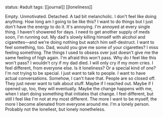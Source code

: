 status: #adult 
tags: [[journal]] [[loneliness]]

Empty. Unmotivated. Detached. A tad bit melancholic. I don't feel like doing anything. How long am I going to be like this? I want to do things but I just don't have the energy to do it. It's annoying. I'm annoyed at every single thing. I haven't showered for days. I need to get another supply of meds soon, I'm running out. My dad's slowly killing himself with alcohol and cigarettes—and we're doing nothing but watch him self-destruct. I want to feel something, too. Dad, would you give me some of your cigarettes? I miss feeling something. The things I used to obsess over just doesn't give me the same feeling of high again. I'm afraid this won't pass. Why do I feel like this won't pass? I wouldn't cry if my dad died. I will only cry if my mom cries. I feel different, from everyone else. Is it loneliness? Or a special kind of one? I'm not trying to be special. I just want to talk to people. I want to have actual conversations. Somehow, I can't have that. People are so closed off. They just never want to talk about stuff. Maybe if I reached out. Maybe if I opened up, too, they will eventually. Maybe the change happens with me, when I start doing something that initiates that change. I feel different, but still I feel like I'm not at my most different. The more I want to be myself, the more I become alienated from everyone around me. I'm a lonely person. Probably not the loneliest, but lonely nonetheless.

